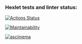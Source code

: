### Hexlet tests and linter status:
[![Actions Status](https://github.com/Nikolay-Shved/python-project-49/workflows/hexlet-check/badge.svg)](https://github.com/Nikolay-Shved/python-project-49/actions)


[![Maintainability](https://api.codeclimate.com/v1/badges/83e158949d998ac5fd1e/maintainability)](https://codeclimate.com/github/Nikolay-Shved/python-project-49/maintainability)

[![asciinema](https://asciinema.org/~NikolayShved)](https://asciinema.org/a/1H1vC9vqzIIWulAbaQNT9aCFw)